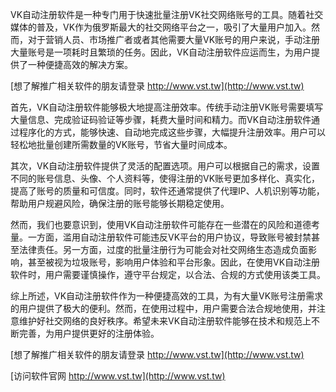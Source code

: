 VK自动注册软件是一种专门用于快速批量注册VK社交网络账号的工具。随着社交媒体的普及，VK作为俄罗斯最大的社交网络平台之一，吸引了大量用户加入。然而，对于营销人员、市场推广者或者其他需要大量VK账号的用户来说，手动注册大量账号是一项耗时且繁琐的任务。因此，VK自动注册软件应运而生，为用户提供了一种便捷高效的解决方案。

[想了解推广相关软件的朋友请登录 http://www.vst.tw](http://www.vst.tw)

首先，VK自动注册软件能够极大地提高注册效率。传统手动注册VK账号需要填写大量信息、完成验证码验证等步骤，耗费大量时间和精力。而VK自动注册软件通过程序化的方式，能够快速、自动地完成这些步骤，大幅提升注册效率。用户可以轻松地批量创建所需数量的VK账号，节省大量时间成本。

其次，VK自动注册软件提供了灵活的配置选项。用户可以根据自己的需求，设置不同的账号信息、头像、个人资料等，使得注册的VK账号更加多样化、真实化，提高了账号的质量和可信度。同时，软件还通常提供了代理IP、人机识别等功能，帮助用户规避风险，确保注册的账号能够长期稳定使用。

然而，我们也要意识到，使用VK自动注册软件可能存在一些潜在的风险和道德考量。一方面，滥用自动注册软件可能违反VK平台的用户协议，导致账号被封禁甚至法律责任。另一方面，过度的批量注册行为可能会对社交网络生态造成负面影响，甚至被视为垃圾账号，影响用户体验和平台形象。因此，在使用VK自动注册软件时，用户需要谨慎操作，遵守平台规定，以合法、合规的方式使用该类工具。

综上所述，VK自动注册软件作为一种便捷高效的工具，为有大量VK账号注册需求的用户提供了极大的便利。然而，在使用过程中，用户需要合法合规地使用，并注意维护好社交网络的良好秩序。希望未来VK自动注册软件能够在技术和规范上不断完善，为用户提供更好的注册体验。

[想了解推广相关软件的朋友请登录 http://www.vst.tw](http://www.vst.tw)


[访问软件官网 http://www.vst.tw](http://www.vst.tw)
